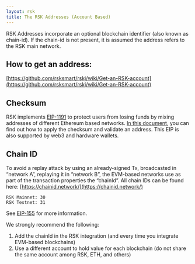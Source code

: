 ```yaml
---
layout: rsk
title: The RSK Addresses (Account Based)
---
```


RSK Addresses incorporate an optional blockchain identifier (also known as chain-id). If the chain-id is not present, it is assumed the address refers to the RSK main network.

## How to get an address:
[https://github.com/rsksmart/rskj/wiki/Get-an-RSK-account](https://github.com/rsksmart/rskj/wiki/Get-an-RSK-account)

## Checksum
RSK implements [EIP-1191](https://github.com/ethereum/EIPs/blob/master/EIPS/eip-1191.md) to protect users from losing funds by mixing addresses of different Ethereum based networks.
[In this document](https://github.com/ethereum/EIPs/blob/master/EIPS/eip-1191.md), you can find out how to apply the checksum and validate an address. This EIP is also supported by web3 and hardware wallets.

## Chain ID
To avoid a replay attack by using an already-signed Tx, broadcasted in “network A”,  replaying it in “network B”, the EVM-based networks use as part of the transaction properties the “chainId”.
All chain IDs can be found here: [https://chainid.network/](https://chainid.network/)

```
RSK Mainnet: 30
RSK Testnet: 31
```

See [EIP-155](https://github.com/ethereum/EIPs/blob/master/EIPS/eip-155.md#user-content-list-of-chain-ids) for more information.

We strongly recommend the following:
1.	Add the chainId in the RSK integration (and every time you integrate EVM-based blockchains)
2.	Use a different account to hold value for each blockchain (do not share the same account among RSK, ETH, and others)
